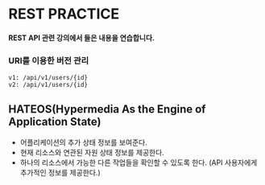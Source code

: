 # REST PRACTICE
#### REST API 관련 강의에서 들은 내용을 연습합니다.

### URI를 이용한 버전 관리
```
v1: /api/v1/users/{id}
v2: /api/v1/users/{id}
```

## HATEOS(Hypermedia As the Engine of Application State)
- 어플리케이션의 추가 상태 정보를 보여준다.
- 현재 리소스와 연관된 자원 상태 정보를 제공한다.
- 하나의 리소스에서 가능한 다른 작업들을 확인할 수 있도록 한다. (API 사용자에게 추가적인 정보를 제공한다.)
